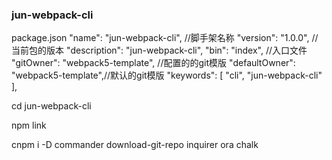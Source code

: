 ### jun-webpack-cli

package.json
  "name": "jun-webpack-cli", //脚手架名称
  "version": "1.0.0",         //当前包的版本
  "description": "jun-webpack-cli",
  "bin": "index", //入口文件
  "gitOwner": "webpack5-template", //配置的的git模版
  "defaultOwner": "webpack5-template",//默认的git模版 
  "keywords": [
    "cli",
    "jun-webpack-cli"
  ],

cd jun-webpack-cli

npm link


cnpm i -D  commander download-git-repo inquirer ora chalk